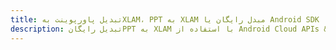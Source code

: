 ---title: تبدیل پاورپوینت بهXLAM، PPT به XLAM مبدل رایگان یا Android SDKdescription: تبدیل رایگانPPT به XLAM با استفاده از Android Cloud APIs & SDK. همچنین اسناد Microsoft PowerPoint را در Cloud ایجاد، ویرایش و رندر کنید.---